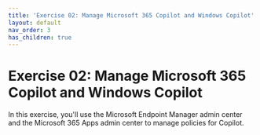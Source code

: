 ```yaml
---
title: 'Exercise 02: Manage Microsoft 365 Copilot and Windows Copilot'
layout: default
nav_order: 3
has_children: true
---
```


# Exercise 02: Manage Microsoft 365 Copilot and Windows Copilot

In this exercise, you'll use the Microsoft Endpoint Manager admin center and the Microsoft 365 Apps admin center to manage policies for Copilot.
